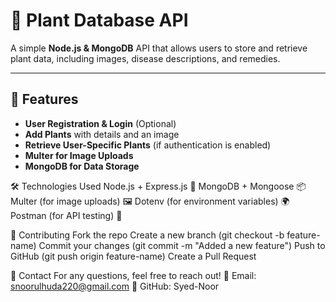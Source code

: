 # 🌿 Plant Database API

A simple **Node.js & MongoDB** API that allows users to store and retrieve plant data, including images, disease descriptions, and remedies.

---

## 🚀 Features
- **User Registration & Login** (Optional)
- **Add Plants** with details and an image
- **Retrieve User-Specific Plants** (if authentication is enabled)
- **Multer for Image Uploads**
- **MongoDB for Data Storage**





🛠 Technologies Used
Node.js + Express.js 🚀
MongoDB + Mongoose 📦
Multer (for image uploads) 🖼️
Dotenv (for environment variables) 🌍
Postman (for API testing) 📩

🤝 Contributing
Fork the repo
Create a new branch (git checkout -b feature-name)
Commit your changes (git commit -m "Added a new feature")
Push to GitHub (git push origin feature-name)
Create a Pull Request





📧 Contact
For any questions, feel free to reach out!
📩 Email: snoorulhuda220@gmail.com
🔗 GitHub: Syed-Noor

